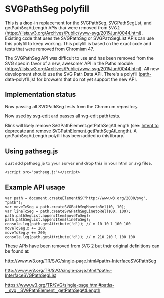 # SVGPathSeg polyfill

This is a drop-in replacement for the SVGPathSeg, SVGPathSegList, and getPathSegAtLength APIs that were removed from SVG2 (https://lists.w3.org/Archives/Public/www-svg/2015Jun/0044.html). Existing code that uses the SVGPathSeg or SVGPathSegList APIs can use this polyfill to keep working. This polyfill is based on the exact code and tests that were removed from Chromium 47.

The SVGPathSeg API was difficult to use and has been removed from the SVG spec in favor of a new, awesomer API in the Paths module (https://lists.w3.org/Archives/Public/www-svg/2015Jun/0044.html). All new development should use the SVG Path Data API. There's a polyfill ([path-data-polyfill.js](https://github.com/jarek-foksa/path-data-polyfill.js)) for browsers that do not yet support the new API.

## Implementation status

Now passing all SVGPathSeg tests from the Chromium repository.

Now used by [svg-edit](https://github.com/SVG-Edit/svgedit) and passes all svg-edit path tests.

Blink will likely remove SVGPathElement.getPathSegAtLength (see: [Intent to deprecate and remove SVGPathElement.getPathSegAtLength](https://groups.google.com/a/chromium.org/d/msg/blink-dev/Gc1Aw282beo/NsfsKf8LBgAJ)). A getPathSegAtLength polyfill has been added to this library.

## Using pathseg.js
Just add pathseg.js to your server and drop this in your html or svg files:
```
<script src="pathseg.js"></script>
```

## Example API usage
```
var path = document.createElementNS("http://www.w3.org/2000/svg", "path");
var moveToSeg = path.createSVGPathSegMovetoRel(10, 10);
var lineToSeg = path.createSVGPathSegLinetoRel(100, 100);
path.pathSegList.appendItem(moveToSeg);
path.pathSegList.appendItem(lineToSeg);
console.log(path.getAttribute('d')); // m 10 10 l 100 100
moveToSeg.x += 200;
moveToSeg.y += 200;
console.log(path.getAttribute('d')); // m 210 210 l 100 100
```

These APIs have been removed from SVG 2 but their original definitions can be found at:

http://www.w3.org/TR/SVG/single-page.html#paths-InterfaceSVGPathSeg

http://www.w3.org/TR/SVG/single-page.html#paths-InterfaceSVGPathSegList

https://www.w3.org/TR/SVG/single-page.html#paths-__svg__SVGPathElement__getPathSegAtLength
